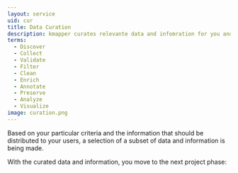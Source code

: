 ```yaml
---
layout: service
uid: cur
title: Data Curation
description: kmapper curates relevante data and infomration for you and your users.
terms: 
  - Discover 
  - Collect
  - Validate
  - Filter
  - Clean
  - Enrich
  - Annotate
  - Preserve
  - Analyze
  - Visualize
image: curation.png
---
```


Based on your particular criteria and the information that should be distributed to your users, a selection of a subset of data and information is being made.

With the curated data and information, you move to the next project phase:
